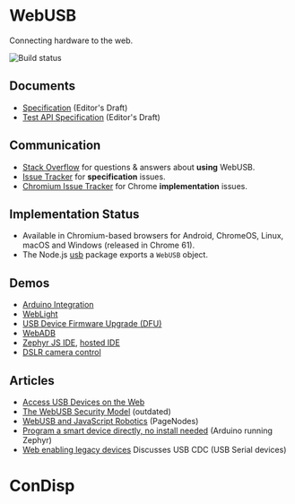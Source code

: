 WebUSB
======

Connecting hardware to the web.

![Build status](https://github.com/WICG/webusb/actions/workflows/pr-push.yml/badge.svg)

Documents
---------

* [Specification](https://wicg.github.io/webusb/) (Editor's Draft)
* [Test API Specification](https://wicg.github.io/webusb/test/) (Editor's Draft)

Communication
-------------

* [Stack Overflow](https://stackoverflow.com/questions/tagged/webusb) for questions & answers about **using** WebUSB.
* [Issue Tracker](https://github.com/wicg/webusb/issues) for **specification** issues.
* [Chromium Issue Tracker](https://bugs.chromium.org/p/chromium/issues/list?q=component%3ABlink>USB) for Chrome **implementation** issues.

Implementation Status
---------------------

* Available in Chromium-based browsers for Android, ChromeOS, Linux, macOS and Windows (released in Chrome 61).
* The Node.js [usb](https://github.com/node-usb/node-usb) package exports a `WebUSB` object.  

Demos
-----

* [Arduino Integration](https://github.com/webusb/arduino/)
* [WebLight](https://github.com/sowbug/weblight)
* [USB Device Firmware Upgrade (DFU)](https://github.com/devanlai/webdfu)
* [WebADB](https://github.com/webadb/webadb.js)
* [Zephyr JS IDE](https://github.com/01org/zephyrjs-ide), [hosted IDE](https://01org.github.io/zephyrjs-ide/)
* [DSLR camera control](https://web-gphoto2.rreverser.com/)

Articles
--------

* [Access USB Devices on the Web](https://developers.google.com/web/updates/2016/03/access-usb-devices-on-the-web)
* [The WebUSB Security Model](https://medium.com/dev-channel/the-webusb-security-model-f48ee04de0ab) (outdated)
* [WebUSB and JavaScript Robotics](http://iceddev.com/blog/webusb-and-javascript-robotics/) (PageNodes)
* [Program a smart device directly, no install needed](https://medium.com/@kennethrohde/program-a-smart-device-directly-no-install-needed-cd8b29320d76) (Arduino running Zephyr)
* [Web enabling legacy devices](https://medium.com/@larsgk/web-enabling-legacy-devices-dc3ecb9400ed) Discusses USB CDC (USB Serial devices)
# ConDisp
